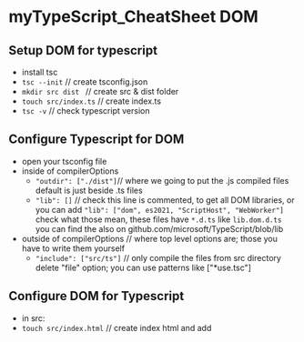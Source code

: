 # myTypeScript_CheatSheet DOM

## Setup DOM for typescript
- install tsc
- `tsc --init` // create tsconfig.json
- `mkdir src dist ` // create src & dist folder
- `touch src/index.ts` // create index.ts 
- `tsc -v` // check typescript version

## Configure Typescript for DOM
- open your tsconfig file
- inside of compilerOptions
    - `"outdir": ["./dist"]`// where we going to put the .js compiled files default is just beside .ts files
    - `"lib": []` // check this line is commented, to  get all DOM libraries, or you can add  `"lib": ["dom", es2021, "ScriptHost", "WebWorker"]` check what those mean, these files have `*.d.ts` like `lib.dom.d.ts` you can find the also on github.com/microsoft/TypeScript/blob/lib
 - outside of compilerOptions // where top level options are; those you have to write them yourself 
    - `"include": ["src/ts"]` // only compile the files from src directory delete "file" option; you can use patterns like ["*use.tsc"]

## Configure DOM for Typescript
- in src:
- `touch src/index.html` // create index html and add <script src="dist/index.js"/>
- `npm init -y` // create package.json in src
- lowercase "name" value
- `npm install lite-server` // add server to do live actualization on browser
- add in package.json at the key "scripts": { "start": "lite-server"} // when you write npm start will run lite-server
- open another terminal an run `npm start`  

## Compile TypeScript
- `in your typescript terminal
- `tsc -w` //  compile in watch mode, checks for errors and changes and display them in terminal

# DOM TYPESCRIPT

## Maby not Null Assertion Operator `?` 
// use everywhere where the variable is use
// JS&TS when you don`t know if will be null or not
```TypeScript
const btn = document.getElemntById("btn");
btn?.addEventListener("click", function () {
  alert("clicked")
})
```

## Non-Null Assertion Operator `!`
// use only once at assertion
// when you guarantee not to be null, it exist for sure
```TypeScript
const btn = document.getElemntById("btn")!;
btn.addEventListener("click", function () {
  alert("clicked")
})
```

## Type Assertion Operator
// if you get by using an elemet type you dont need to use TypeAssert Operator `querySeletor("ul")` or `getElementByTagName`
//  `as` or less use  `(<HtmlInputElement>input).value`  this dosent work on tsx
// when you guarantee what the type it will be, you will se all the classes in `lib.dom.d.ts` or in console when you select an element in the bottom at prototype of element
```TypeScript
const btn = document.getElemntById("btn")! as HTMLButtonElement;
const myPicture = document.querySelector("profile-image")! as HTMLImageElement;
const input = document.getElementById("todoinput")! as HTMInputElement;

input.value = "enter your value";
 
let secret: Any = "Hi there";
const numChar = (secret as string).length;
```

## Small ToDo App in Typescript Dom
// `e: SubmitedEvent`
```TypeScript
interface Todo {
    text: string;
    completed: bollean;
}

const btn = document.getElemntById("btn")! as HTMLButtonElement;
const input = document.getElementById("todoinput")! as HTMInputElement;
const form = donument.querySelector("form")!;
const list = document.querySelector("todolist")!

const todos: Todo[] = readTodos();

todos.foreEach(createTodo);

function readTodos(): Todo[] {
    cost todosJON = localStorage.getItem("todos");
if (todosJSON === null) return [];
    retun JSON.parse(todosJSON)
}

function saveTodos(){
     localStorage.setItem(todos, JSON.stringify(todos));
}

form.addEventListener("click", submitHandler);
function submitHandler(e: SubmitEvent){
    e.preventDefault();
    const newTodo: Todo = {
        text: input.value,
        completed: false;
    };
    createTodo(newTodo)
    todos.push(newTodo);

    saveTodos();
    input.value = "";    
}

function createTodo(todo Todo){   
    const newLI = document.createElement("li");
    const checkbox = document.createElement("input");
    checkbox.type = "checkbox";
    checkbox = todo.completed;

    checkbox.addEventListener("change" ()=>{
       todo.completed = checkbox.checked;
       saveTodo();
    })

    newLI.append(todo.text);
    newLI.append(checkbox);
    list.append(neLI)
}

```
## Genarics in DOM
// `<HTMLButtonElement>`
```TypeScript
//<input id="username" type="text" placeholder="enter your username"/>
const inputEl = document.querySelector<HTMLInputElement>("#username")!;
const btn = document.querySelector<HTMLButtonElement>("btn")!
console.dir(inputEll)
inputEl.value;
```
